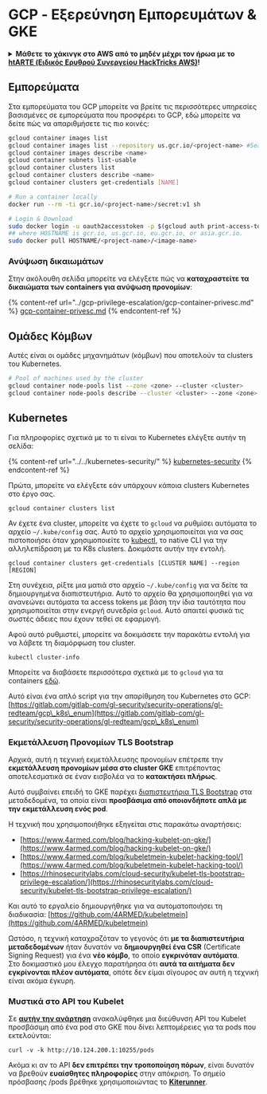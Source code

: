 # GCP - Εξερεύνηση Εμπορευμάτων & GKE

<details>

<summary><strong>Μάθετε το χάκινγκ στο AWS από το μηδέν μέχρι τον ήρωα με το</strong> <a href="https://training.hacktricks.xyz/courses/arte"><strong>htARTE (Ειδικός Ερυθρού Συνεργείου HackTricks AWS)</strong></a><strong>!</strong></summary>

Άλλοι τρόποι υποστήριξης των HackTricks:

* Αν θέλετε να δείτε την **εταιρεία σας διαφημισμένη στα HackTricks** ή να **κατεβάσετε τα HackTricks σε μορφή PDF** ελέγξτε τα [**ΣΧΕΔΙΑ ΣΥΝΔΡΟΜΗΣ**](https://github.com/sponsors/carlospolop)!
* Αποκτήστε το [**επίσημο PEASS & HackTricks swag**](https://peass.creator-spring.com)
* Ανακαλύψτε [**Την Οικογένεια PEASS**](https://opensea.io/collection/the-peass-family), τη συλλογή μας από αποκλειστικά [**NFTs**](https://opensea.io/collection/the-peass-family)
* **Εγγραφείτε στη** 💬 [**ομάδα Discord**](https://discord.gg/hRep4RUj7f) ή στη [**ομάδα telegram**](https://t.me/peass) ή **ακολουθήστε** με στο **Twitter** 🐦 [**@carlospolopm**](https://twitter.com/carlospolopm)**.**
* **Μοιραστείτε τα χάκινγκ κόλπα σας υποβάλλοντας PRs στα** [**HackTricks**](https://github.com/carlospolop/hacktricks) και [**HackTricks Cloud**](https://github.com/carlospolop/hacktricks-cloud) αποθετήρια του github.

</details>

## Εμπορεύματα

Στα εμπορεύματα του GCP μπορείτε να βρείτε τις περισσότερες υπηρεσίες βασισμένες σε εμπορεύματα που προσφέρει το GCP, εδώ μπορείτε να δείτε πώς να απαριθμήσετε τις πιο κοινές:
```bash
gcloud container images list
gcloud container images list --repository us.gcr.io/<project-name> #Search in other subdomains repositories
gcloud container images describe <name>
gcloud container subnets list-usable
gcloud container clusters list
gcloud container clusters describe <name>
gcloud container clusters get-credentials [NAME]

# Run a container locally
docker run --rm -ti gcr.io/<project-name>/secret:v1 sh

# Login & Download
sudo docker login -u oauth2accesstoken -p $(gcloud auth print-access-token) https://HOSTNAME
## where HOSTNAME is gcr.io, us.gcr.io, eu.gcr.io, or asia.gcr.io.
sudo docker pull HOSTNAME/<project-name>/<image-name>
```
### Ανύψωση δικαιωμάτων

Στην ακόλουθη σελίδα μπορείτε να ελέγξετε πώς να **καταχραστείτε τα δικαιώματα των containers για ανύψωση προνομίων**:

{% content-ref url="../gcp-privilege-escalation/gcp-container-privesc.md" %}
[gcp-container-privesc.md](../gcp-privilege-escalation/gcp-container-privesc.md)
{% endcontent-ref %}

## Ομάδες Κόμβων

Αυτές είναι οι ομάδες μηχανημάτων (κόμβων) που αποτελούν τα clusters του Kubernetes.
```bash
# Pool of machines used by the cluster
gcloud container node-pools list --zone <zone> --cluster <cluster>
gcloud container node-pools describe --cluster <cluster> --zone <zone> <node-pool>
```
## Kubernetes

Για πληροφορίες σχετικά με το τι είναι το Kubernetes ελέγξτε αυτήν τη σελίδα:

{% content-ref url="../../kubernetes-security/" %}
[kubernetes-security](../../kubernetes-security/)
{% endcontent-ref %}

Πρώτα, μπορείτε να ελέγξετε εάν υπάρχουν κάποια clusters Kubernetes στο έργο σας.
```
gcloud container clusters list
```
Αν έχετε ένα cluster, μπορείτε να έχετε το `gcloud` να ρυθμίσει αυτόματα το αρχείο `~/.kube/config` σας. Αυτό το αρχείο χρησιμοποιείται για να σας πιστοποιήσει όταν χρησιμοποιείτε το [kubectl](https://kubernetes.io/docs/reference/kubectl/overview/), το native CLI για την αλληλεπίδραση με τα K8s clusters. Δοκιμάστε αυτήν την εντολή.
```
gcloud container clusters get-credentials [CLUSTER NAME] --region [REGION]
```
Στη συνέχεια, ρίξτε μια ματιά στο αρχείο `~/.kube/config` για να δείτε τα δημιουργημένα διαπιστευτήρια. Αυτό το αρχείο θα χρησιμοποιηθεί για να ανανεώνει αυτόματα τα access tokens με βάση την ίδια ταυτότητα που χρησιμοποιείται στην ενεργή συνεδρία `gcloud`. Αυτό απαιτεί φυσικά τις σωστές άδειες που έχουν τεθεί σε εφαρμογή.

Αφού αυτό ρυθμιστεί, μπορείτε να δοκιμάσετε την παρακάτω εντολή για να λάβετε τη διαμόρφωση του cluster.
```
kubectl cluster-info
```
Μπορείτε να διαβάσετε περισσότερα σχετικά με το `gcloud` για τα containers [εδώ](https://cloud.google.com/sdk/gcloud/reference/container/).

Αυτό είναι ένα απλό script για την απαρίθμηση του Kubernetes στο GCP: [https://gitlab.com/gitlab-com/gl-security/security-operations/gl-redteam/gcp\_k8s\_enum](https://gitlab.com/gitlab-com/gl-security/security-operations/gl-redteam/gcp\_k8s\_enum)

### Εκμετάλλευση Προνομίων TLS Bootstrap

Αρχικά, αυτή η τεχνική εκμετάλλευσης προνομίων επέτρεπε την **εκμετάλλευση προνομίων μέσα στο cluster GKE** επιτρέποντας αποτελεσματικά σε έναν εισβολέα να το **κατακτήσει πλήρως**.

Αυτό συμβαίνει επειδή το GKE παρέχει [διαπιστευτήρια TLS Bootstrap](https://kubernetes.io/docs/reference/command-line-tools-reference/kubelet-tls-bootstrapping/) στα μεταδεδομένα, τα οποία είναι **προσβάσιμα από οποιονδήποτε απλά με την εκμετάλλευση ενός pod**.

Η τεχνική που χρησιμοποιήθηκε εξηγείται στις παρακάτω αναρτήσεις:

* [https://www.4armed.com/blog/hacking-kubelet-on-gke/](https://www.4armed.com/blog/hacking-kubelet-on-gke/)
* [https://www.4armed.com/blog/kubeletmein-kubelet-hacking-tool/](https://www.4armed.com/blog/kubeletmein-kubelet-hacking-tool/)
* [https://rhinosecuritylabs.com/cloud-security/kubelet-tls-bootstrap-privilege-escalation/](https://rhinosecuritylabs.com/cloud-security/kubelet-tls-bootstrap-privilege-escalation/)

Και αυτό το εργαλείο δημιουργήθηκε για να αυτοματοποιήσει τη διαδικασία: [https://github.com/4ARMED/kubeletmein](https://github.com/4ARMED/kubeletmein)

Ωστόσο, η τεχνική καταχραζόταν το γεγονός ότι **με τα διαπιστευτήρια μεταδεδομένων** ήταν δυνατόν να **δημιουργηθεί ένα CSR** (Certificate Signing Request) για ένα **νέο κόμβο**, το οποίο **εγκρινόταν αυτόματα**.\
Στο δοκιμαστικό μου έλεγχο παρατήρησα ότι **αυτά τα αιτήματα δεν εγκρίνονται πλέον αυτόματα**, οπότε δεν είμαι σίγουρος αν αυτή η τεχνική είναι ακόμα έγκυρη.

### Μυστικά στο API του Kubelet <a href="#the-kubelet-api-git-secrets-redux" id="the-kubelet-api-git-secrets-redux"></a>

Σε [**αυτήν την ανάρτηση**](https://blog.assetnote.io/2022/05/06/cloudflare-pages-pt3/) ανακαλύφθηκε μια διεύθυνση API του Kubelet προσβάσιμη από ένα pod στο GKE που δίνει λεπτομέρειες για τα pods που εκτελούνται:
```
curl -v -k http://10.124.200.1:10255/pods
```
Ακόμα κι αν το API **δεν επιτρέπει την τροποποίηση πόρων**, είναι δυνατόν να βρεθούν **ευαίσθητες πληροφορίες** στην απόκριση. Το σημείο πρόσβασης /pods βρέθηκε χρησιμοποιώντας το [**Kiterunner**](https://github.com/assetnote/kiterunner).
